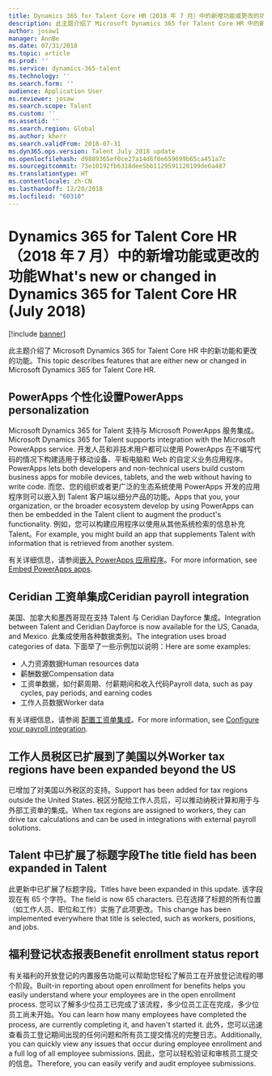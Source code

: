 ```yaml
---
title: Dynamics 365 for Talent Core HR（2018 年 7 月）中的新增功能或更改的功能
description: 此主题介绍了 Microsoft Dynamics 365 for Talent Core HR 中的新功能和更改的功能。
author: josaw1
manager: AnnBe
ms.date: 07/31/2018
ms.topic: article
ms.prod: ''
ms.service: dynamics-365-talent
ms.technology: ''
ms.search.form: ''
audience: Application User
ms.reviewer: josaw
ms.search.scope: Talent
ms.custom: ''
ms.assetid: ''
ms.search.region: Global
ms.author: kherr
ms.search.validFrom: 2018-07-31
ms.dyn365.ops.version: Talent July 2018 update
ms.openlocfilehash: d9889365ef0ce27a14d6f0e659699b65ca451a7c
ms.sourcegitcommit: 73e10192fb6318dee5bb1129591120199de6a487
ms.translationtype: HT
ms.contentlocale: zh-CN
ms.lasthandoff: 12/20/2018
ms.locfileid: "60310"
---
```

# <a name="whats-new-or-changed-in-dynamics-365-for-talent-core-hr-july-2018"></a><span data-ttu-id="ac3bc-103">Dynamics 365 for Talent Core HR（2018 年 7 月）中的新增功能或更改的功能</span><span class="sxs-lookup"><span data-stu-id="ac3bc-103">What's new or changed in Dynamics 365 for Talent Core HR (July 2018)</span></span>

[!include [banner](includes/banner.md)]

<span data-ttu-id="ac3bc-104">此主题介绍了 Microsoft Dynamics 365 for Talent Core HR 中的新功能和更改的功能。</span><span class="sxs-lookup"><span data-stu-id="ac3bc-104">This topic describes features that are either new or changed in Microsoft Dynamics 365 for Talent Core HR.</span></span>

## <a name="powerapps-personalization"></a><span data-ttu-id="ac3bc-105">PowerApps 个性化设置</span><span class="sxs-lookup"><span data-stu-id="ac3bc-105">PowerApps personalization</span></span>

<span data-ttu-id="ac3bc-106">Microsoft Dynamics 365 for Talent 支持与 Microsoft PowerApps 服务集成。</span><span class="sxs-lookup"><span data-stu-id="ac3bc-106">Microsoft Dynamics 365 for Talent supports integration with the Microsoft PowerApps service.</span></span> <span data-ttu-id="ac3bc-107">开发人员和非技术用户都可以使用 PowerApps 在不编写代码的情况下构建适用于移动设备、平板电脑和 Web 的自定义业务应用程序。</span><span class="sxs-lookup"><span data-stu-id="ac3bc-107">PowerApps lets both developers and non-technical users build custom business apps for mobile devices, tablets, and the web without having to write code.</span></span> <span data-ttu-id="ac3bc-108">而您、您的组织或者更广泛的生态系统使用 PowerApps 开发的应用程序则可以嵌入到 Talent 客户端以细分产品的功能。</span><span class="sxs-lookup"><span data-stu-id="ac3bc-108">Apps that you, your organization, or the broader ecosystem develop by using PowerApps can then be embedded in the Talent client to augment the product's functionality.</span></span> <span data-ttu-id="ac3bc-109">例如，您可以构建应用程序以使用从其他系统检索的信息补充 Talent。</span><span class="sxs-lookup"><span data-stu-id="ac3bc-109">For example, you might build an app that supplements Talent with information that is retrieved from another system.</span></span>

<span data-ttu-id="ac3bc-110">有关详细信息，请参阅[嵌入 PowerApps 应用程序](../fin-and-ops/get-started/embed-power-apps.md)。</span><span class="sxs-lookup"><span data-stu-id="ac3bc-110">For more information, see [Embed PowerApps apps](../fin-and-ops/get-started/embed-power-apps.md).</span></span>

## <a name="ceridian-payroll-integration"></a><span data-ttu-id="ac3bc-111">Ceridian 工资单集成</span><span class="sxs-lookup"><span data-stu-id="ac3bc-111">Ceridian payroll integration</span></span>

<span data-ttu-id="ac3bc-112">美国、加拿大和墨西哥现在支持 Talent 与 Ceridian Dayforce 集成。</span><span class="sxs-lookup"><span data-stu-id="ac3bc-112">Integration between Talent and Ceridian Dayforce is now available for the US, Canada, and Mexico.</span></span> <span data-ttu-id="ac3bc-113">此集成使用各种数据类别。</span><span class="sxs-lookup"><span data-stu-id="ac3bc-113">The integration uses broad categories of data.</span></span> <span data-ttu-id="ac3bc-114">下面举了一些示例加以说明：</span><span class="sxs-lookup"><span data-stu-id="ac3bc-114">Here are some examples:</span></span>

- <span data-ttu-id="ac3bc-115">人力资源数据</span><span class="sxs-lookup"><span data-stu-id="ac3bc-115">Human resources data</span></span>
- <span data-ttu-id="ac3bc-116">薪酬数据</span><span class="sxs-lookup"><span data-stu-id="ac3bc-116">Compensation data</span></span>
- <span data-ttu-id="ac3bc-117">工资单数据，如付薪周期、付薪期间和收入代码</span><span class="sxs-lookup"><span data-stu-id="ac3bc-117">Payroll data, such as pay cycles, pay periods, and earning codes</span></span>
- <span data-ttu-id="ac3bc-118">工作人员数据</span><span class="sxs-lookup"><span data-stu-id="ac3bc-118">Worker data</span></span>

<span data-ttu-id="ac3bc-119">有关详细信息，请参阅 [配置工资单集成](configure-payroll-integration.md)。</span><span class="sxs-lookup"><span data-stu-id="ac3bc-119">For more information, see [Configure your payroll integration](configure-payroll-integration.md).</span></span>

## <a name="worker-tax-regions-have-been-expanded-beyond-the-us"></a><span data-ttu-id="ac3bc-120">工作人员税区已扩展到了美国以外</span><span class="sxs-lookup"><span data-stu-id="ac3bc-120">Worker tax regions have been expanded beyond the US</span></span>

<span data-ttu-id="ac3bc-121">已增加了对美国以外税区的支持。</span><span class="sxs-lookup"><span data-stu-id="ac3bc-121">Support has been added for tax regions outside the United States.</span></span> <span data-ttu-id="ac3bc-122">税区分配给工作人员后，可以推动纳税计算和用于与外部工资单的集成。</span><span class="sxs-lookup"><span data-stu-id="ac3bc-122">When tax regions are assigned to workers, they can drive tax calculations and can be used in integrations with external payroll solutions.</span></span>

## <a name="the-title-field-has-been-expanded-in-talent"></a><span data-ttu-id="ac3bc-123">Talent 中已扩展了标题字段</span><span class="sxs-lookup"><span data-stu-id="ac3bc-123">The title field has been expanded in Talent</span></span>

<span data-ttu-id="ac3bc-124">此更新中已扩展了标题字段。</span><span class="sxs-lookup"><span data-stu-id="ac3bc-124">Titles have been expanded in this update.</span></span> <span data-ttu-id="ac3bc-125">该字段现在有 65 个字符。</span><span class="sxs-lookup"><span data-stu-id="ac3bc-125">The field is now 65 characters.</span></span> <span data-ttu-id="ac3bc-126">已在选择了标题的所有位置（如工作人员、职位和工作）实施了此项更改。</span><span class="sxs-lookup"><span data-stu-id="ac3bc-126">This change has been implemented everywhere that title is selected, such as workers, positions, and jobs.</span></span>

## <a name="benefit-enrollment-status-report"></a><span data-ttu-id="ac3bc-127">福利登记状态报表</span><span class="sxs-lookup"><span data-stu-id="ac3bc-127">Benefit enrollment status report</span></span>

<span data-ttu-id="ac3bc-128">有关福利的开放登记的内置报告功能可以帮助您轻松了解员工在开放登记流程的哪个阶段。</span><span class="sxs-lookup"><span data-stu-id="ac3bc-128">Built-in reporting about open enrollment for benefits helps you easily understand where your employees are in the open enrollment process.</span></span> <span data-ttu-id="ac3bc-129">您可以了解多少位员工已完成了该流程，多少位员工正在完成，多少位员工尚未开始。</span><span class="sxs-lookup"><span data-stu-id="ac3bc-129">You can learn how many employees have completed the process, are currently completing it, and haven't started it.</span></span> <span data-ttu-id="ac3bc-130">此外，您可以迅速查看员工登记期间出现的任何问题和所有员工提交情况的完整日志。</span><span class="sxs-lookup"><span data-stu-id="ac3bc-130">Additionally, you can quickly view any issues that occur during employee enrollment and a full log of all employee submissions.</span></span> <span data-ttu-id="ac3bc-131">因此，您可以轻松验证和审核员工提交的信息。</span><span class="sxs-lookup"><span data-stu-id="ac3bc-131">Therefore, you can easily verify and audit employee submissions.</span></span>
